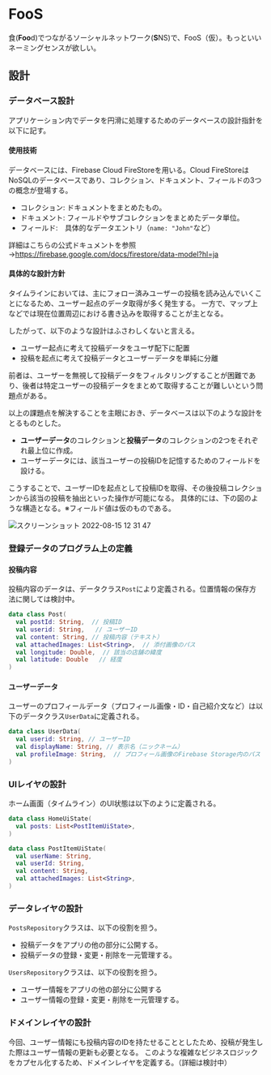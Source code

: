 # FooS
食(**Foo**d)でつながるソーシャルネットワーク(**S**NS)で、FooS（仮）。もっといいネーミングセンスが欲しい。

## 設計
### データベース設計

アプリケーション内でデータを円滑に処理するためのデータベースの設計指針を以下に記す。

#### 使用技術

データベースには、Firebase Cloud FireStoreを用いる。Cloud FireStoreはNoSQLのデータベースであり、コレクション、ドキュメント、フィールドの3つの概念が登場する。

- コレクション: ドキュメントをまとめたもの。
- ドキュメント: フィールドやサブコレクションをまとめたデータ単位。
- フィールド:　具体的なデータエントリ（`name: "John"`など）

詳細はこちらの公式ドキュメントを参照→https://firebase.google.com/docs/firestore/data-model?hl=ja


#### 具体的な設計方針

タイムラインにおいては、主にフォロー済みユーザーの投稿を読み込んでいくことになるため、ユーザー起点のデータ取得が多く発生する。
一方で、マップ上などでは現在位置周辺における書き込みを取得することが主となる。

したがって、以下のような設計はふさわしくないと言える。

- ユーザー起点に考えて投稿データをユーザ配下に配置
- 投稿を起点に考えて投稿データとユーザーデータを単純に分離

前者は、ユーザーを無視して投稿データをフィルタリングすることが困難であり、後者は特定ユーザーの投稿データをまとめて取得することが難しいという問題点がある。

以上の課題点を解決することを主眼におき、データベースは以下のような設計をとるものとした。

- **ユーザーデータ**のコレクションと**投稿データ**のコレクションの2つをそれぞれ最上位に作成。
- ユーザーデータには、該当ユーザーの投稿IDを記憶するためのフィールドを設ける。

こうすることで、ユーザーIDを起点として投稿IDを取得、その後投稿コレクションから該当の投稿を抽出といった操作が可能になる。
具体的には、下の図のような構造となる。※フィールド値は仮のものである。

![スクリーンショット 2022-08-15 12 31 47](https://user-images.githubusercontent.com/48154936/184572617-b67c9ab2-f82a-4a6d-a102-f0a83ffcb8c0.png)

### 登録データのプログラム上の定義

#### 投稿内容

投稿内容のデータは、データクラス`Post`により定義される。位置情報の保存方法に関しては検討中。

```kotlin
data class Post(
  val postId: String,  // 投稿ID
  val userid: String,   // ユーザーID
  val content: String, // 投稿内容（テキスト）
  val attachedImages: List<String>,  // 添付画像のパス
  val longitude: Double,  // 該当の店舗の緯度
  val latitude: Double   // 経度
)
```

#### ユーザーデータ

ユーザーのプロフィールデータ（プロフィール画像・ID・自己紹介文など）は以下のデータクラス`UserData`に定義される。

```kotlin
data class UserData(
  val userid: String, // ユーザーID
  val displayName: String, // 表示名（ニックネーム）
  val profileImage: String,  // プロフィール画像のFirebase Storage内のパス
)
```

### UIレイヤの設計

ホーム画面（タイムライン）のUI状態は以下のように定義される。

```kotlin
data class HomeUiState(
  val posts: List<PostItemUiState>,
)

data class PostItemUiState(
  val userName: String,
  val userId: String,
  val content: String,
  val attachedImages: List<String>,
)
```

### データレイヤの設計

`PostsRepository`クラスは、以下の役割を担う。

- 投稿データをアプリの他の部分に公開する。
- 投稿データの登録・変更・削除を一元管理する。

`UsersRepository`クラスは、以下の役割を担う。

- ユーザー情報をアプリの他の部分に公開する
- ユーザー情報の登録・変更・削除を一元管理する。

### ドメインレイヤの設計

今回、ユーザー情報にも投稿内容のIDを持たせることとしたため、投稿が発生した際はユーザー情報の更新も必要となる。
このような複雑なビジネスロジックをカプセル化するため、ドメインレイヤを定義する。（詳細は検討中）


